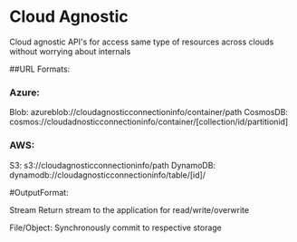 # Cloud Agnostic
Cloud agnostic API's for access same type of resources across clouds without worrying about internals

##URL Formats:
### Azure:

Blob: azureblob://cloudagnosticconnectioninfo/container/path
CosmosDB: cosmos://cloudadnosticconnectioninfo/container/[collection/id/partitionid]

### AWS:

S3: s3://cloudagnosticconnectioninfo/path
DynamoDB: dynamodb://cloudagnosticconnectioninfo/table/[id]/

#OutputFormat:

Stream
  Return stream to the application for read/write/overwrite

File/Object:
  Synchronously commit to respective storage

